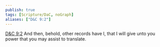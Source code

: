 ```yaml
---
publish: true
tags: [Scripture/DaC, noGraph]
aliases: ["D&C 9:2"]
---
```

[D&C 9:2](https://churchofjesuschrist.org/study/scriptures/dc-testament/dc/9?lang=eng&id=p2#p2) And then, behold, other records have I, that I will give unto you power that you may assist to translate.
